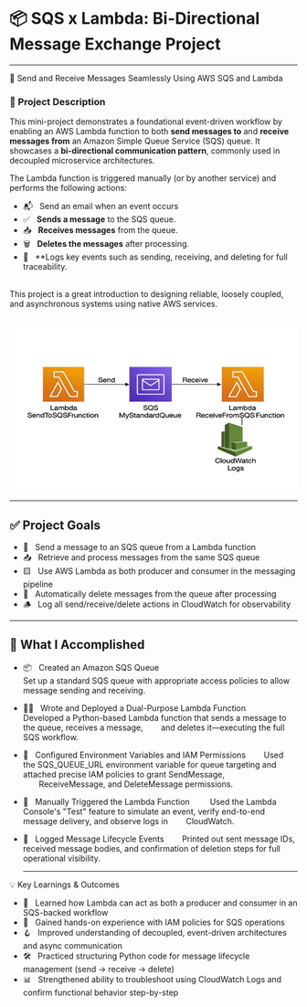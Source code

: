 # 📦 SQS x Lambda: Bi-Directional Message Exchange Project

---

🔁 Send and Receive Messages Seamlessly Using AWS SQS and Lambda


### 📌 Project Description

This mini-project demonstrates a foundational event-driven workflow by enabling an AWS Lambda function to both **send messages to** and **receive messages from** an Amazon Simple Queue Service (SQS) queue. It showcases a **bi-directional communication pattern**, commonly used in decoupled microservice architectures.

The Lambda function is triggered manually (or by another service) and performs the following actions:
 - 📬 &nbsp;&nbsp;Send an email when an event occurs
 - ✅ &nbsp;&nbsp;**Sends a message** to the SQS queue.
 - 📥 &nbsp;&nbsp;**Receives messages** from the queue.
 - 🗑️ &nbsp;&nbsp;**Deletes the messages** after processing.
 - 🧾 &nbsp;&nbsp;**Logs key events such as sending, receiving, and deleting for full traceability.
<br>
This project is a great introduction to designing reliable, loosely coupled, and asynchronous systems using native AWS services.
<br><br>

![Alt Text](700x400_sqs_lambda_cloudwatch_lc.jpg)

---

##  ✅ Project Goals

 - 📨 &nbsp;&nbsp;Send a message to an SQS queue from a Lambda function
-  📥 &nbsp;&nbsp;Retrieve and process messages from the same SQS queue
-  🟨 &nbsp;&nbsp;Use AWS Lambda as both producer and consumer in the messaging pipeline
-  🧼 &nbsp;&nbsp;Automatically delete messages from the queue after processing
-  🪵 &nbsp;&nbsp;Log all send/receive/delete actions in CloudWatch for observability

---

## 🔧 What I Accomplished

- 📦 &nbsp;&nbsp;Created an Amazon SQS Queue<br>
      Set up a standard SQS queue with appropriate access policies to allow message sending and receiving.
- 🧑‍💻 &nbsp;&nbsp;Wrote and Deployed a Dual-Purpose Lambda Function
      &nbsp;&nbsp;&nbsp;&nbsp;&nbsp;&nbsp;&nbsp; Developed a Python-based Lambda function that sends a message to the queue, receives a message,
      &nbsp;&nbsp;&nbsp;&nbsp;&nbsp;&nbsp;&nbsp;and deletes it—executing the full SQS workflow.
- 🔐 &nbsp;&nbsp;Configured Environment Variables and IAM Permissions
      &nbsp;&nbsp;&nbsp;&nbsp;&nbsp;&nbsp;&nbsp;Used the SQS_QUEUE_URL environment variable for queue targeting and attached precise IAM policies to grant SendMessage, 
      &nbsp;&nbsp;&nbsp;&nbsp;&nbsp;&nbsp;&nbsp;ReceiveMessage, and DeleteMessage permissions.
- 🧪 &nbsp;&nbsp;Manually Triggered the Lambda Function
     &nbsp;&nbsp;&nbsp;&nbsp;&nbsp;&nbsp;&nbsp; Used the Lambda Console's "Test" feature to simulate an event, verify end-to-end message delivery, and observe logs in 
     &nbsp;&nbsp;&nbsp;&nbsp;&nbsp;&nbsp;&nbsp;CloudWatch.
- 📄 &nbsp;&nbsp;Logged Message Lifecycle Events
      &nbsp;&nbsp;&nbsp;&nbsp;&nbsp;&nbsp;&nbsp;Printed out sent message IDs, received message bodies, and confirmation of deletion steps for full operational visibility.
    
  --- 
    
💡 Key Learnings & Outcomes

- 🔁 &nbsp;&nbsp;Learned how Lambda can act as both a producer and consumer in an SQS-backed workflow
- 🔑 &nbsp;&nbsp;Gained hands-on experience with IAM policies for SQS operations
- 🪝 &nbsp;&nbsp;Improved understanding of decoupled, event-driven architectures and async communication
- 🛠️ &nbsp;&nbsp;Practiced structuring Python code for message lifecycle management (send → receive → delete)
- 📊 &nbsp;&nbsp;Strengthened ability to troubleshoot using CloudWatch Logs and confirm functional behavior step-by-step



